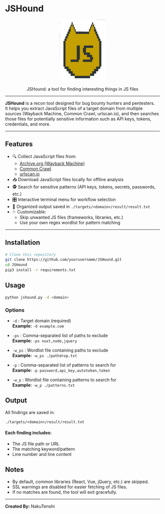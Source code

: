 # JSHound

<div align="center">
  <img src="src/logo.png" alt="JSHound Logo" width="150" height="200"/>
  <p>JSHound: a tool for finding interesting things in JS files</p>
</div>

---

**JSHound** is a recon tool designed for bug bounty hunters and pentesters.  
It helps you extract JavaScript files of a target domain from multiple sources (Wayback Machine, Common Crawl, urlscan.io), and then searches those files for potentially sensitive information such as API keys, tokens, credentials, and more.

---

## Features
- 🔍 Collect JavaScript files from:
  - [Archive.org (Wayback Machine)](https://archive.org)
  - [Common Crawl](https://commoncrawl.org)
  - [urlscan.io](https://urlscan.io)
- 📥 Download JavaScript files locally for offline analysis
- 🕵️ Search for sensitive patterns (API keys, tokens, secrets, passwords, etc.)
- 🎛️ Interactive terminal menu for workflow selection
- 📂 Organized output saved in `./targets/<domain>/result/result.txt`
- ✨ Customizable:
  - Skip unwanted JS files (frameworks, libraries, etc.)
  - Use your own regex wordlist for pattern matching

---

## Installation

```bash
# Clone this repository
git clone https://github.com/yourusername/JSHound.git
cd JSHound
pip3 install -r requirements.txt

```

## Usage
```bash
python jshound.py -d <domain>
```

### Options

- `-d` : Target domain (required)  
  **Example:** `-d example.com`

- `-ps` : Comma-separated list of paths to exclude  
  **Example:** `-ps nuxt,node,jquery`

- `-w_ps` : Wordlist file containing paths to exclude  
  **Example:** `-w_ps ./pathdrop.txt`

- `-p` : Comma-separated list of patterns to search for  
  **Example:** `-p password,api_key,autotoken,token`

- `-w_p` : Wordlist file containing patterns to search for  
  **Example:** `-w_p ./patterns.txt`


## Output

All findings are saved in:
```
./targets/<domain>/result/result.txt
```

#### Each finding includes:
- The JS file path or URL
- The matching keyword/pattern
- Line number and line content

## Notes
- By default, common libraries (React, Vue, jQuery, etc.) are skipped.
- SSL warnings are disabled for easier fetching of JS files.
- If no matches are found, the tool will exit gracefully.

--- 
**Created By:** NakuTenshi
